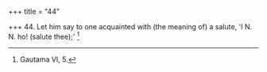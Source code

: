 +++
title = "44"

+++
44. Let him say to one acquainted with (the meaning of) a salute, 'I N. N. ho! (salute thee);' [^31] 


[^31]:  Gautama VI, 5.
